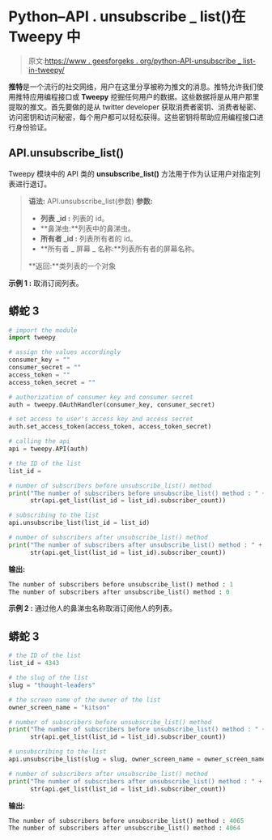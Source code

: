 # Python–API . unsubscribe _ list()在 Tweepy 中

> 原文:[https://www . geesforgeks . org/python-API-unsubscribe _ list-in-tweepy/](https://www.geeksforgeeks.org/python-api-unsubscribe_list-in-tweepy/)

**推特**是一个流行的社交网络，用户在这里分享被称为推文的消息。推特允许我们使用推特应用编程接口或 **Tweepy** 挖掘任何用户的数据。这些数据将是从用户那里提取的推文。首先要做的是从 twitter developer 获取消费者密钥、消费者秘密、访问密钥和访问秘密，每个用户都可以轻松获得。这些密钥将帮助应用编程接口进行身份验证。

## API.unsubscribe_list()

Tweepy 模块中的 API 类的 **unsubscribe_list()** 方法用于作为认证用户对指定列表进行退订。

> **语法:** API.unsubscribe_list(参数)
> **参数:**
> 
> *   **列表 _id :** 列表的 id。
> *   **鼻涕虫:**列表中的鼻涕虫。
> *   **所有者 _id :** 列表所有者的 id。
> *   **所有者 _ 屏幕 _ 名称:**列表所有者的屏幕名称。
> 
> **返回:**类列表的一个对象

**示例 1 :** 取消订阅列表。

## 蟒蛇 3

```py
# import the module
import tweepy

# assign the values accordingly
consumer_key = ""
consumer_secret = ""
access_token = ""
access_token_secret = ""

# authorization of consumer key and consumer secret
auth = tweepy.OAuthHandler(consumer_key, consumer_secret)

# set access to user's access key and access secret
auth.set_access_token(access_token, access_token_secret)

# calling the api
api = tweepy.API(auth)

# the ID of the list
list_id =

# number of subscribers before unsubscribe_list() method
print("The number of subscribers before unsubscribe_list() method : " +
      str(api.get_list(list_id = list_id).subscriber_count))

# subscribing to the list
api.unsubscribe_list(list_id = list_id)

# number of subscribers after unsubscribe_list() method
print("The number of subscribers after unsubscribe_list() method : " +
      str(api.get_list(list_id = list_id).subscriber_count))
```

**输出:**

```py
The number of subscribers before unsubscribe_list() method : 1
The number of subscribers after unsubscribe_list() method : 0
```

**示例 2 :** 通过他人的鼻涕虫名称取消订阅他人的列表。

## 蟒蛇 3

```py
# the ID of the list
list_id = 4343

# the slug of the list
slug = "thought-leaders"

# the screen name of the owner of the list
owner_screen_name = "kitson"

# number of subscribers before unsubscribe_list() method
print("The number of subscribers before unsubscribe_list() method : " +
      str(api.get_list(list_id = list_id).subscriber_count))

# unsubscribing to the list
api.unsubscribe_list(slug = slug, owner_screen_name = owner_screen_name)

# number of subscribers after unsubscribe_list() method
print("The number of subscribers after unsubscribe_list() method : " +
      str(api.get_list(list_id = list_id).subscriber_count))
```

**输出:**

```py
The number of subscribers before unsubscribe_list() method : 4065
The number of subscribers after unsubscribe_list() method : 4064
```